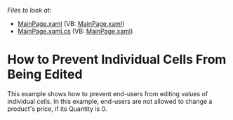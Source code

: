 <!-- default file list -->
*Files to look at*:

* [MainPage.xaml](./CS/PreventIndividualCellsFromEditing/MainPage.xaml) (VB: [MainPage.xaml](./VB/PreventIndividualCellsFromEditing/MainPage.xaml))
* [MainPage.xaml.cs](./CS/PreventIndividualCellsFromEditing/MainPage.xaml.cs) (VB: [MainPage.xaml](./VB/PreventIndividualCellsFromEditing/MainPage.xaml))
<!-- default file list end -->
# How to Prevent Individual Cells From Being Edited


<p>This example shows how to prevent end-users from editing values of individual cells. In this example, end-users are not allowed to change a product's price, if its Quantity is 0.</p>

<br/>


